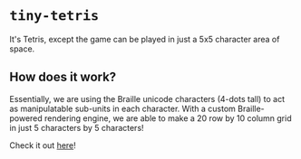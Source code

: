 # `tiny-tetris`

It's Tetris, except the game can be played in just a 5x5 character area of space.

## How does it work?

Essentially, we are using the Braille unicode characters (4-dots tall) to act as manipulatable sub-units in each character. With a custom Braille-powered rendering engine, we are able to make a 20 row by 10 column grid in just 5 characters by 5 characters!

Check it out [here](evanzhoudev.github.io/tiny-tetris)!